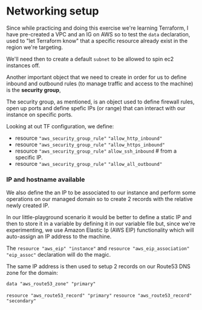 # Networking setup

Since while practicing and doing this exercise we're learning Terraform, I have pre-created a VPC and an IG on AWS so to test the `data` declaration, used to "let Terraform know" that a specific resource already exist in the region we're targeting.

We'll need then to create a default `subnet` to be allowed to spin ec2 instances off.

Another important object that we need to create in order for us to define inbound and outbound rules (to manage traffic and access to the machine) is the __security group__,

The security group, as mentioned, is an object used to define firewall rules, open up ports and define spefic IPs (or range) that can interact with our instance on specific ports.

Looking at out TF configuration, we define:

* resource `"aws_security_group_rule"` `"allow_http_inbound"`
* resource `"aws_security_group_rule"` `"allow_https_inbound"`
* resource `"aws_security_group_rule"` `allow_ssh_inbound`  # from a specific IP.
* resource `"aws_security_group_rule"` `"allow_all_outbound"`

### IP and hostname available

We also define the an IP to be associated to our instance and perform some operations on our managed domain so to create 2 records with the relative newly created IP.

In our little-playground scenario it would be better to define a static IP and then to store it in a variable by defining it in our variable file but, since we're experimenting, we use Amazon Elastic Ip (AWS EIP) functionality which will auto-assign an IP address to the machine.

The `resource "aws_eip" "instance"` and `resource "aws_eip_association" "eip_assoc"` declaration will do the magic.

The same IP address is then used to setup 2 records on our Route53 DNS zone for the domain:


`data "aws_route53_zone" "primary"`

`resource "aws_route53_record" "primary"`
`resource "aws_route53_record" "secondary"`